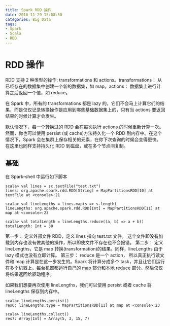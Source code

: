 ```yaml
---
title: Spark RDD 操作
date: 2016-11-29 15:08:50
categories: Big Data
tags:
- Spark
- Scala
- RDD
---
```


# RDD 操作

RDD 支持 2 种类型的操作: transformations 和 actions。transformations： 从已经存在的数据集中创建一个新的数据集，如 map。actions： 数据集上进行计算之后返回一个值，如 reduce。

在 Spark 中，所有的 transformations 都是 lazy 的，它们不会马上计算它们的结果，而是仅仅记录转换操作是应用到哪些基础数据集上的，只有当 actions 要返回结果的时候计算才会发生。

默认情况下，每一个转换过的 RDD 会在每次执行 actions 的时候重新计算一次。然而，你也可以使用 persist (或 cache)方法持久化一个 RDD 到内存中。在这个情况下，Spark 会在集群上保存相关的元素，在你下次查询的时候会变得更快。在这里也同样支持持久化 RDD 到磁盘，或在多个节点间复制。
<!-- more -->

## 基础

在 Spark-shell 中运行如下脚本

```shell
scala> val lines = sc.textFile("test.txt")
lines: org.apache.spark.rdd.RDD[String] = MapPartitionsRDD[10] at textFile at <console>:21

scala> val lineLengths = lines.map(s => s.length)
lineLengths: org.apache.spark.rdd.RDD[Int] = MapPartitionsRDD[11] at map at <console>:23

scala> val totalLength = lineLengths.reduce((a, b) => a + b))
totalLength: Int = 30
```

第一步： 定义外部文件 RDD，定义 lines 指向 test.txt 文件， 这个文件即没有加载到内存也没有做其他的操作，所以即使文件不存在也不会报错。
第二步： 定义 lineLengths，它是 map 转换(transformation)的结果。同样，lineLengths 由于 lazy 模式也没有立即计算。
第三步： reduce 是一个 action， 所以真正执行读文件和 map 计算是在这一步发生的。Spark 将计算分成多个 task，并且让它们运行在多个机器上。每台机器都运行自己的 map 部分和本地 reduce 部分。然后仅仅将结果返回给驱动程序。

如果我们想要再次使用 lineLengths，我们可以使用 persist 或者 cache 将 lineLengths 保存到内存中。

```shell
scala> lineLengths.persist()
res6: lineLengths.type = MapPartitionsRDD[11] at map at <console>:23

scala> lineLengths.collect()
res7: Array[Int] = Array(5, 3, 15, 7)
```
